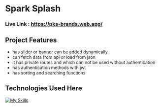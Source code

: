 # Spark Splash

### Live Link : https://pks-brands.web.app/

## Project Features

- has slider or banner can be added dynamically
- can fetch data from api or load from json
- it has private routes and which can not be used without authentication
- has authentication methods with jwt
- has sorting and searching functions


## Technologies Used Here
[![My Skills](https://skillicons.dev/icons?i=html,css,react,tailwind,js,firebase)](https://skillicons.dev)
